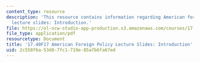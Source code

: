 ```yaml
---
content_type: resource
description: 'This resource contains information regarding American foreign policy
  lecture slides: Introduction.'
file: https://ol-ocw-studio-app-production.s3.amazonaws.com/courses/17-40-american-foreign-policy-past-present-and-future-fall-2017/2c558f6a53d87fc1719e85a7b6fa67ed_MIT17_40F17_Introduction.pdf
file_type: application/pdf
resourcetype: Document
title: '17.40F17 American Foreign Policy Lecture Slides: Introduction'
uid: 2c558f6a-53d8-7fc1-719e-85a7b6fa67ed
---
```

